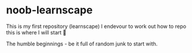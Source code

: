 noob-learnscape
===============

This is my first repository (learnscape)
I endevour to work out how to repo
this is where I will start :beer:

The humble beginnings - be it full of random junk to start with.
